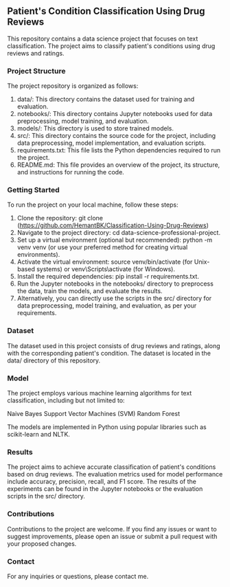 ## Patient's Condition Classification Using Drug Reviews
This repository contains a data science project that focuses on text classification. The project aims to classify patient's conditions using drug reviews and ratings.

### Project Structure
The project repository is organized as follows:

1) data/: This directory contains the dataset used for training and evaluation.
2) notebooks/: This directory contains Jupyter notebooks used for data preprocessing, model training, and evaluation.
3) models/: This directory is used to store trained models.
4) src/: This directory contains the source code for the project, including data preprocessing, model implementation, and evaluation scripts.
5) requirements.txt: This file lists the Python dependencies required to run the project.
6) README.md: This file provides an overview of the project, its structure, and instructions for running the code.

### Getting Started
To run the project on your local machine, follow these steps:

1) Clone the repository: git clone (https://github.com/HemantBK/Classification-Using-Drug-Reviews)
2) Navigate to the project directory: cd data-science-professional-project.
3) Set up a virtual environment (optional but recommended): python -m venv venv (or use your preferred method for creating virtual environments).
4) Activate the virtual environment: source venv/bin/activate (for Unix-based systems) or venv\Scripts\activate (for Windows).
5) Install the required dependencies: pip install -r requirements.txt.
6) Run the Jupyter notebooks in the notebooks/ directory to preprocess the data, train the models, and evaluate the results.
7) Alternatively, you can directly use the scripts in the src/ directory for data preprocessing, model training, and evaluation, as per your requirements.

   
### Dataset
The dataset used in this project consists of drug reviews and ratings, along with the corresponding patient's condition. The dataset is located in the data/ directory of this repository.

### Model
The project employs various machine learning algorithms for text classification, including but not limited to:

Naive Bayes
Support Vector Machines (SVM)
Random Forest

The models are implemented in Python using popular libraries such as scikit-learn and NLTK.

### Results
The project aims to achieve accurate classification of patient's conditions based on drug reviews. The evaluation metrics used for model performance include accuracy, precision, recall, and F1 score. The results of the experiments can be found in the Jupyter notebooks or the evaluation scripts in the src/ directory.

### Contributions
Contributions to the project are welcome. If you find any issues or want to suggest improvements, please open an issue or submit a pull request with your proposed changes.

### Contact
For any inquiries or questions, please contact me.
